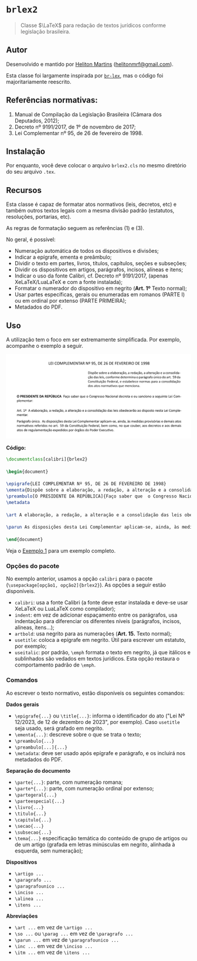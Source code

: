 # `brlex2`

> Classe $\LaTeX$ para redação de textos jurídicos conforme legislação brasileira.


## Autor
Desenvolvido e mantido por [Heliton Martins](https://linktr.ee/hellmrf) (<helitonmrf@gmail.com>).

Esta classe foi largamente inspirada por [`br-lex`](https://ctan.org/pkg/br-lex), mas o código foi majoritariamente reescrito.

## Referências normativas:

1. Manual de Compilação da Legislação Brasileira (Câmara dos Deputados, 2012);
2. Decreto nº 9191/2017, de 1º de novembro de 2017;
3. Lei Complementar nº 95, de 26 de fevereiro de 1998.

## Instalação

Por enquanto, você deve colocar o arquivo `brlex2.cls` no mesmo diretório do seu arquivo `.tex`.

## Recursos

Esta classe é capaz de formatar atos normativos (leis, decretos, etc) e também outros textos legais com a mesma divisão padrão (estatutos, resoluções, portarias, etc). 

As regras de formatação seguem as referências (1) e (3).

No geral, é possível:

- Numeração automática de todos os dispositivos e divisões;
- Indicar a epígrafe, ementa e preâmbulo;
- Dividir o texto em partes, livros, títulos, capítulos, seções e subseções;
- Dividir os dispositivos em artigos, parágrafos, incisos, alíneas e itens;
- Indicar o uso da fonte Calibri, cf. Decreto nº 9191/2017, (apenas XeLaTeX/LuaLaTeX e com a fonte instalada);
- Formatar o numerador do dispositivo em negrito (**Art. 1º** Texto normal);
- Usar partes específicas, gerais ou enumeradas em romanos (PARTE I) ou em ordinal por extenso (PARTE PRIMEIRA);
- Metadados do PDF.

## Uso
A utilização tem o foco em ser extremamente simplificada. Por exemplo, acompanhe o exemplo a seguir.

![](img/exemplo0.png)

**Código:**
```latex
\documentclass[calibri]{brlex2}

\begin{document}

\epigrafe{LEI COMPLEMENTAR Nº 95, DE 26 DE FEVEREIRO DE 1998}
\ementa{Dispõe sobre a elaboração, a redação, a alteração e a consolidação das leis, conforme determina o parágrafo único do art. 59 da Constituição Federal, e estabelece normas para a consolidação dos atos normativos que menciona.}
\preambulo[O PRESIDENTE DA REPÚBLICA]{Faço saber que  o Congresso Nacional decreta e eu sanciono a seguinte Lei Complementar:}
\metadata

\art A elaboração, a redação, a alteração e a consolidação das leis obedecerão ao disposto nesta Lei Complementar.

\parun As disposições desta Lei Complementar aplicam-se, ainda, às medidas provisórias e demais atos normativos referidos no art. 59 da Constituição Federal, bem como, no que couber, aos decretos e aos demais atos de regulamentação expedidos por órgãos do Poder Executivo.

\end{document}
```

Veja o [Exemplo 1]() para um exemplo completo.


### Opções do pacote
No exemplo anterior, usamos a opção `calibri` para o pacote (`\usepackage[opção1, opção2]{brlex2}`). As opções a seguir estão disponíveis.

- `calibri`: usa a fonte Calibri (a fonte deve estar instalada e deve-se usar XeLaTeX ou LuaLaTeX como compilador);
- `indent`: em vez de adicionar espaçamento entre os parágrafos, usa indentação para diferenciar os diferentes níveis (parágrafos, incisos, alíneas, itens...);
- `artbold`: usa negrito para as numerações (**Art. 15.** Texto normal);
- `usetitle`: coloca a epígrafe em negrito. Útil para escrever um estatuto, por exemplo;
- `useitalic`: por padrão, `\emph` formata o texto em negrito, já que itálicos e sublinhados são vedados em textos jurídicos. Esta opção restaura o comportamento padrão de `\emph`.

### Comandos
Ao escrever o texto normativo, estão disponíveis os seguintes comandos:

**Dados gerais**
- `\epigrafe{...}` ou `\title{...}`: informa o identificador do ato ("Lei Nº 12/2023, de 12 de dezembro de 2023", por exemplo). Caso `usetitle` seja usado, será grafado em negrito.
- `\ementa{...}`: descreve sobre o que se trata o texto;
- `\preambulo{...}`
- `\preambulo[...]{...}`
- `\metadata`: deve ser usado após epígrafe e parágrafo, e os incluirá nos metadados do PDF.

**Separação do documento**
- `\parte{...}`: parte, com numeração romana;
- `\parte*{...}`: parte, com numeração ordinal por extenso;
- `\partegeral{...}`
- `\parteespecial{...}`
- `\livro{...}`
- `\titulo{...}`
- `\capitulo{...}`
- `\secao{...}`
- `\subsecao{...}`
- `\tema{...}` especificação temática do conteúdo de grupo de artigos ou de um artigo (grafada em letras minúsculas em negrito, alinhada à esquerda, sem numeração);

**Dispositivos**
- `\artigo ...`
- `\paragrafo ...`
- `\paragrafounico ...` 
- `\inciso ...`
- `\alinea ...`
- `\itens ...`


**Abreviações**
- `\art ...` em vez de `\artigo ...`
- `\so ...` ou `\parag ...` em vez de `\paragrafo ...`
- `\parun ...` em vez de `\paragrafounico ...` 
- `\inc ...` em vez de `\inciso ...`
- `\itm ...` em vez de `\itens ...`

